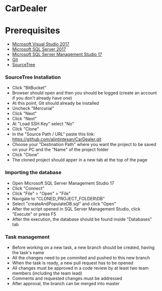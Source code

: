 # CarDealer

# Prerequisites
- [Microsoft Visual Studio 2017](https://visualstudio.microsoft.com/thank-you-downloading-visual-studio/?sku=Community&rel=15)
- [Microsoft SQL Server 2017](https://go.microsoft.com/fwlink/?linkid=853017)
- [Microsoft SQL Server Management Studio 17](https://go.microsoft.com/fwlink/?linkid=2043154)
- [Git](https://git-scm.com/download/win)
- [SourceTree](https://product-downloads.atlassian.com/software/sourcetree/windows/ga/SourceTreeSetup-3.0.17.exe)

 ### SourceTree Installation
 - Click "BitBucket"
 - Browser should open and then you should be logged (create an account if you don't already have one)
 - At this point, Git should already be installed
 - Uncheck "Mercurial"
 - Click "Next"
 - Click "Next"
 - At "Load SSH Key" select "No"
 - Click "Clone"
 - In the "Source Path / URL" paste this link: https://github.com/alintintesan/CarDealer.git
 - Choose your "Destination Path" where you want the project to be saved on your PC and the "Name" of the project folder
 - Click "Clone"
 - The cloned project should apper in a new tab at the top of the page
 
 ### Importing the database 
- Open Microsoft SQL Server Management Studio 17
- Click "Connect"
- Click "File" > "Open" > "File"
- Navigate to "CLONED_PROJECT_FOLDER\DB"
- Select "createAndPopulateDB.sql" and click "Open"
- After the script opened in SQL Server Management Studio, click "Execute" or press F5
- After the execution, the database should be found inside "Databases" tab

### Task management
- Before working on a new task, a new branch should be created, having the task's name
- All the changes need to pe commited and pushed to this new branch
- When the task is ready, a new pull request has to be opened 
- All changes must be approved in a  code review by at least two team members (including the team lead)
- Comments and requested changes must be addressed
- After approval, the branch can be merged into master
